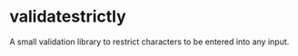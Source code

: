 validatestrictly
================

A small validation library to restrict characters to be entered into any input.
